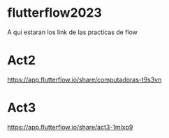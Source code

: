 # flutterflow2023
A qui estaran los link de las practicas de flow

# Act2

https://app.flutterflow.io/share/computadoras-t9s3vn

# Act3

https://app.flutterflow.io/share/act3-1mlxp9

